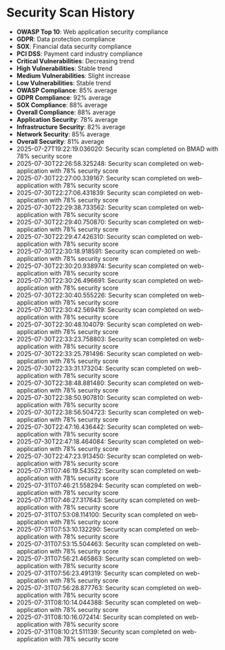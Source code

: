 # Security Scan History

- **OWASP Top 10**: Web application security compliance
- **GDPR**: Data protection compliance
- **SOX**: Financial data security compliance
- **PCI DSS**: Payment card industry compliance
- **Critical Vulnerabilities**: Decreasing trend
- **High Vulnerabilities**: Stable trend
- **Medium Vulnerabilities**: Slight increase
- **Low Vulnerabilities**: Stable trend
- **OWASP Compliance**: 85% average
- **GDPR Compliance**: 92% average
- **SOX Compliance**: 88% average
- **Overall Compliance**: 88% average
- **Application Security**: 78% average
- **Infrastructure Security**: 82% average
- **Network Security**: 85% average
- **Overall Security**: 81% average
- 2025-07-27T19:22:19.036020: Security scan completed on BMAD with 78% security score
- 2025-07-30T22:26:58.325248: Security scan completed on web-application with 78% security score
- 2025-07-30T22:27:00.339167: Security scan completed on web-application with 78% security score
- 2025-07-30T22:27:06.431839: Security scan completed on web-application with 78% security score
- 2025-07-30T22:29:38.733562: Security scan completed on web-application with 78% security score
- 2025-07-30T22:29:40.750870: Security scan completed on web-application with 78% security score
- 2025-07-30T22:29:47.426310: Security scan completed on web-application with 78% security score
- 2025-07-30T22:30:18.918591: Security scan completed on web-application with 78% security score
- 2025-07-30T22:30:20.938974: Security scan completed on web-application with 78% security score
- 2025-07-30T22:30:26.496691: Security scan completed on web-application with 78% security score
- 2025-07-30T22:30:40.555226: Security scan completed on web-application with 78% security score
- 2025-07-30T22:30:42.569419: Security scan completed on web-application with 78% security score
- 2025-07-30T22:30:48.104079: Security scan completed on web-application with 78% security score
- 2025-07-30T22:33:23.758803: Security scan completed on web-application with 78% security score
- 2025-07-30T22:33:25.781496: Security scan completed on web-application with 78% security score
- 2025-07-30T22:33:31.173204: Security scan completed on web-application with 78% security score
- 2025-07-30T22:38:48.881480: Security scan completed on web-application with 78% security score
- 2025-07-30T22:38:50.907810: Security scan completed on web-application with 78% security score
- 2025-07-30T22:38:56.504723: Security scan completed on web-application with 78% security score
- 2025-07-30T22:47:16.436442: Security scan completed on web-application with 78% security score
- 2025-07-30T22:47:18.464084: Security scan completed on web-application with 78% security score
- 2025-07-30T22:47:23.913450: Security scan completed on web-application with 78% security score
- 2025-07-31T07:46:19.543522: Security scan completed on web-application with 78% security score
- 2025-07-31T07:46:21.558294: Security scan completed on web-application with 78% security score
- 2025-07-31T07:46:27.317643: Security scan completed on web-application with 78% security score
- 2025-07-31T07:53:08.114100: Security scan completed on web-application with 78% security score
- 2025-07-31T07:53:10.132290: Security scan completed on web-application with 78% security score
- 2025-07-31T07:53:15.504463: Security scan completed on web-application with 78% security score
- 2025-07-31T07:56:21.465863: Security scan completed on web-application with 78% security score
- 2025-07-31T07:56:23.491319: Security scan completed on web-application with 78% security score
- 2025-07-31T07:56:28.877763: Security scan completed on web-application with 78% security score
- 2025-07-31T08:10:14.044388: Security scan completed on web-application with 78% security score
- 2025-07-31T08:10:16.072414: Security scan completed on web-application with 78% security score
- 2025-07-31T08:10:21.511139: Security scan completed on web-application with 78% security score
